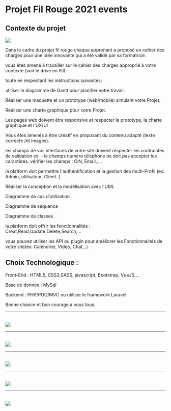 <h1> Projet Fil Rouge 2021 events </h1>

<h2>Contexte du projet</h2>

<img src="/Screenshot/fil-rouge.png"/>

Dans le cadre du projet fil rouge chaque apprenant a proposé un cahier des charges pour une idée innovante qui a été validé par sa formatrice.

vous êtes amené à travailler sur le cahier des charges approprié à votre contexte (voir le drive en PJ)

toute en respectant les instructions suivantes:

utiliser le diagramme de Gantt pour planifier votre travail.

Réaliser une maquette et un prototype (web/mobile) simulant votre Projet.

Réaliser une charte graphique pour votre Projet.

Les pages web doivent être responsive et respecter le prototype, la charte graphique et l’UX/UI

Vous êtes amenés à être créatif en proposant du contenu adapté (texte correcte /et images).

les champs de vos interfaces de votre site doivent respecter les contraintes de validation ex: - le champs numéro téléphone ne doit pas accepter les caractères. vérifier les champs : CIN, Email,....

la platform doit permettre l'authentification et la gestion des multi-Profil (ex: Admin, utilisateur, Client..)

Réaliser la conception et la modélisation avec l’UML

Diagramme de cas d’utilisation

Diagramme de séquence

Diagramme de classes

la platform doit offrir les fonctionnalités : Creat,Read,Update,Delete,Search,...

vous pouvez utiliser les API ou plugin pour améliorer les Fonctionnalités de votre site(ex: Calendrier, Video, Chat,..)

<h2>Choix Technologique : </h2>

Front-End : HTML5, CSS3,SASS, javascript, Bootstrap, VueJS,...

Base de donnée : MySql

Backend : PHP/POO/MVC ou utiliser le framework Laravel

Bonne chance et bon courage à vous tous.
<br>
<hr>
<br>
<img src="/Screenshot/Home.png"/>
<br>
<hr>
<br>
<img src="/Screenshot/Events_visiteur.png"/>
<br>
<hr>
<br>
<img src="/Screenshot/Events_visiteur.png"/>
<br>
<hr>
<br>
<img src="/Screenshot/Sing up.png"/>
<br>
<hr>
<br>
<img src="/Screenshot/Event.png"/>

